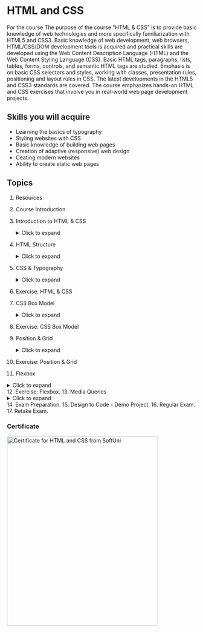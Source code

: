 # HTML and CSS  

For the course
The purpose of the course "HTML & CSS" is to provide basic knowledge of web technologies and more specifically familiarization with HTML5 and CSS3. Basic knowledge of web development, web browsers, HTML/CSS/DOM development tools is acquired and practical skills are developed using the Web Content Description Language (HTML) and the Web Content Styling Language (CSS). Basic HTML tags, paragraphs, lists, tables, forms, controls, and semantic HTML tags are studied. Emphasis is on basic CSS selectors and styles, working with classes, presentation rules, positioning and layout rules in CSS. The latest developments in the HTML5 and CSS3 standards are covered. The course emphasizes hands-on HTML and CSS exercises that involve you in real-world web page development projects.


## Skills you will acquire

- Learning the basics of typography
- Styling websites with CSS
- Basic knowledge of building web pages
- Creation of adaptive (responsive) web design
- Ceating modern websites
- Ability to create static web pages

## Topics 
1. Resources
2. Course Introduction
3. Introduction to HTML & CSS
   <details>
   <summary>Click to expand</summary>
   
   - What is HTML?;
   - Creating HTML Page;
   - HTML Common Elements;
   - Headings, Paragraphs, Lists, Images, Links;
   - HTML Terminology: Tags and Attributes;
   - What is CSS?;
   - Combining HTML and CSS Files;
   - Inline and Block Elements.
   
   </details>
4. HTML Structure
   <details>
   <summary>Click to expand</summary>
   
   - Semantic HTML;
   - HTML Tags;
   - Forms;
   - Tables.
   
   </details>
5. CSS & Typography
   <details>
   <summary>Click to expand</summary>
   
   - Typography;
   - Priciples of Readability;
   - CSS Properties;
   - Font Awesome Icons.
   
   </details>
6. Exercise: HTML & CSS
7. CSS Box Model
   <details>
   <summary>Click to expand</summary>
   
   - CSS Box Model;
   - Block and Inline Elements;
   - Width and Height;
   - Padding, Margin and Border;
   - Box Sizing.
   
   </details>
8. Exercise: CSS Box Model
9. Position & Grid
   <details>
   <summary>Click to expand</summary>
   
   - CSS Grid;
   - Position: static, relative, absolute, fixed and sticky;
   - Positioning Properties;
   - Z-index.
   
   </details>
10. Exercise: Position & Grid
11. Flexbox
   <details>
   <summary>Click to expand</summary>
   
   - Flexbox;
   - Properties for the Parent;
   - Properties for the Children.
   
   </details>
12. Exercise: Flexbox.
13. Media Queries
   <details>
   <summary>Click to expand</summary>
   
   - Responsive Web Design;
   - Media Queries;
   - Media Type;
   - Media Feature Rules;
   - Media Queries Conditions.
   
   </details>
14. Exam Preparation.
15. Design to Code - Demo Project.
16. Regular Exam.
17. Retake Exam.


### Certificate

<a href="https://softuni.bg/certificates/certificates/converttoimage/142231?code=18a2c3bb">
  <img src="https://user-images.githubusercontent.com/95451696/225366212-30a61cf1-d07d-4261-9bbe-a6635970b4ab.jpg" width="400" height="500" alt="Certificate for HTML and CSS from SoftUni">
</a>


